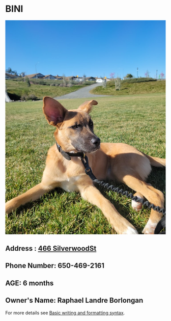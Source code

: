

# BINI
![Image](https://github.com/leophar20/BINI/blob/gh-pages/20220312_092543.jpg)
## Address : [466 SilverwoodSt](https://www.google.com/maps/place/466+Silverwood+St,+Brentwood,+CA+94513/@37.9319153,-121.696657,15z/data=!4m13!1m7!3m6!1s0x808ffe9180ea2bdd:0x26a019c7c1bce2a6!2s466+Silverwood+St,+Brentwood,+CA+94513!3b1!8m2!3d37.9319153!4d-121.6879023!3m4!1s0x808ffe9180ea2bdd:0x26a019c7c1bce2a6!8m2!3d37.9319153!4d-121.6879023)
## Phone Number: 650-469-2161
## AGE: 6 months
## Owner's Name: Raphael Landre Borlongan






For more details see [Basic writing and formatting syntax](https://docs.github.com/en/github/writing-on-github/getting-started-with-writing-and-formatting-on-github/basic-writing-and-formatting-syntax).

